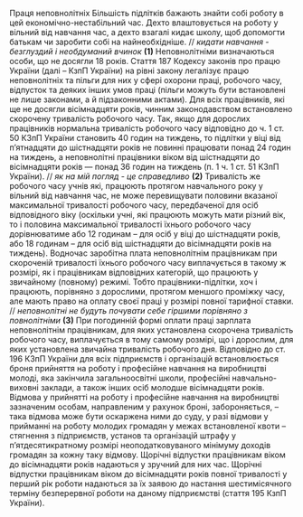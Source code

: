 ﻿Праця неповнолітніх
    Більшість підлітків бажають знайти собі роботу в цей економічно-нестабільний час. Дехто влаштовується на роботу у вільний від навчання час, а дехто взагалі кидає школу, щоб допомогти батькам чи заробити собі на найнеобхідніше. // *кидати навчання - безглуздий і необдуманий вчинок* **(1)**
    Неповнолітніми визначаються особи, що не досягли 18 років. Стаття 187 Кодексу законів про працю України (далі – КзпП України) на рівні закону легалізує працю неповнолітніх та пільги для них у сфері охорони праці, робочого часу, відпусток та деяких інших умов праці (пільги можуть бути встановлені не лише законами, а й підзаконними актами).
    Для всіх працівників, які ще не досягли вісімнадцяти років, чинним законодавством встановлено скорочену тривалість робочого часу. Так, якщо для дорослих працівників нормальна тривалість робочого часу відповідно до ч. 1 ст. 50 КЗпП України становить 40 годин на тиждень, то підлітки у віці від п’ятнадцяти до шістнадцяти років не повинні працювати понад 24 годин на тиждень, а неповнолітні працівники віком від шістнадцяти до вісімнадцяти років — понад 36 годин на тиждень (п. 1 ч. 1 ст. 51 КЗпП України). // *як на мій погляд - це справедливо* **(2)**
    Тривалість же робочого часу учнів  які, працюють протягом навчального року у вільний від навчання час, не може перевищувати половини вказаної максимальної тривалості робочого часу, передбаченої для осіб відповідного віку (оскільки  учні, які працюють можуть мати різний вік, то і половина максимальної тривалості їхнього робочого часу дорівнюватиме або 12 годинам – для осіб у віці до шістнадцяти років, або 18 годинам – для осіб від шістнадцяти до вісімнадцяти років на тиждень). 
    Водночас заробітна плата неповнолітнім працівникам при скороченій тривалості їхнього робочого часу виплачується в такому ж розмірі, як і працівникам відповідних категорій, що працюють у звичайному (повному) режимі. Тобто працівники-підлітки, хоч і працюють, порівняно з дорослими, протягом меншого проміжку часу, але мають право на оплату своєї праці у розмірі повної тарифної ставки. // *неповнолітні не будуть почувати себе гіршими порівняно з повнолітніми* **(3)**
    При погодинній формі оплати праці зарплата неповнолітнім працівникам, для яких установлена скорочена тривалість робочого часу, виплачується в тому самому розмірі, що і дорослим, для яких установлена звичайна тривалість робочого дня.
        Відповідно до ст. 196 КЗпП України для всіх підприємств і організацій встановлюється броня прийняття на роботу і професійне навчання на виробництві молоді, яка закінчила загальноосвітні школи, професійні навчально-виховні заклади, а також інших осіб молодше вісімнадцяти років. Відмова у прийнятті на роботу і професійне навчання на виробництві зазначеним особам, направленим у рахунок броні, забороняється, – така відмова може бути оскаржена ними до суду, у разі відмови у прийманні на роботу молодих громадян у межах встановленої квоти – стягнення з підприємств, установ та організацій штрафу у п’ятдесятикратному розмірі неоподатковуваного мінімуму доходів громадян за кожну таку відмову. 
    Щорічні відпустки працівникам віком до вісімнадцяти років надаються у зручний для них час.
    Щорічні відпустки працівникам віком до вісімнадцяти років повної тривалості у перший рік роботи надаються за їх заявою до настання шестимісячного терміну безперервної роботи на даному підприємстві (стаття 195 КзпП України).
